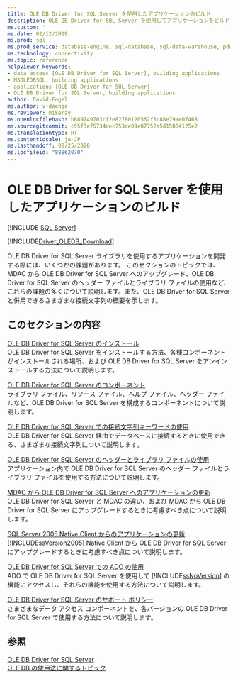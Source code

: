 ```yaml
---
title: OLE DB Driver for SQL Server を使用したアプリケーションのビルド
description: OLE DB Driver for SQL Server を使用してアプリケーションをビルドするときの一般的な問題と、古い OLE DB Driver からアップグレードするときに予想されることについて説明します。
ms.custom: ''
ms.date: 02/12/2019
ms.prod: sql
ms.prod_service: database-engine, sql-database, sql-data-warehouse, pdw
ms.technology: connectivity
ms.topic: reference
helpviewer_keywords:
- data access [OLE DB Driver for SQL Server], building applications
- MSOLEDBSQL, building applications
- applications [OLE DB Driver for SQL Server]
- OLE DB Driver for SQL Server, building applications
author: David-Engel
ms.author: v-daenge
ms.reviewer: mikeray
ms.openlocfilehash: b889749703cf2e82780120562f5c88e79ae07468
ms.sourcegitcommit: c95f3ef5734dec753de09e07752a5d15884125e2
ms.translationtype: HT
ms.contentlocale: ja-JP
ms.lasthandoff: 08/25/2020
ms.locfileid: "88862070"
---
```

# <a name="building-applications-with-ole-db-driver-for-sql-server"></a>OLE DB Driver for SQL Server を使用したアプリケーションのビルド
[!INCLUDE [SQL Server](../../../includes/applies-to-version/sql-asdb-asdbmi-asa-pdw.md)]

[!INCLUDE[Driver_OLEDB_Download](../../../includes/driver_oledb_download.md)]

  OLE DB Driver for SQL Server ライブラリを使用するアプリケーションを開発する際には、いくつかの課題があります。 このセクションのトピックでは、MDAC から OLE DB Driver for SQL Server へのアップグレード、OLE DB Driver for SQL Server のヘッダー ファイルとライブラリ ファイルの使用など、これらの課題の多くについて説明します。また、OLE DB Driver for SQL Server と併用できるさまざまな接続文字列の概要を示します。  

## <a name="in-this-section"></a>このセクションの内容  
 [OLE DB Driver for SQL Server のインストール](../../oledb/applications/installing-oledb-driver-for-sql-server.md)  
 OLE DB Driver for SQL Server をインストールする方法、各種コンポーネントがインストールされる場所、および OLE DB Driver for SQL Server をアンインストールする方法について説明します。  

 [OLE DB Driver for SQL Server のコンポーネント](../../oledb/applications/components-of-oledb-driver-for-sql-server.md)  
 ライブラリ ファイル、リソース ファイル、ヘルプ ファイル、ヘッダー ファイルなど、OLE DB Driver for SQL Server を構成するコンポーネントについて説明します。  

 [OLE DB Driver for SQL Server での接続文字列キーワードの使用](../../oledb/applications/using-connection-string-keywords-with-oledb-driver-for-sql-server.md)  
 OLE DB Driver for SQL Server 経由でデータベースに接続するときに使用できる、さまざまな接続文字列について説明します。  

 [OLE DB Driver for SQL Server のヘッダーとライブラリ ファイルの使用](../../oledb/applications/using-the-oledb-driver-for-sql-server-header-and-library-files.md)  
 アプリケーション内で OLE DB Driver for SQL Server のヘッダー ファイルとライブラリ ファイルを使用する方法について説明します。  

 [MDAC から OLE DB Driver for SQL Server へのアプリケーションの更新](../../oledb/applications/updating-an-application-to-oledb-driver-for-sql-server-from-mdac.md)  
 OLE DB Driver for SQL Server と MDAC の違い、および MDAC から OLE DB Driver for SQL Server にアップグレードするときに考慮すべき点について説明します。  

 [SQL Server 2005 Native Client からのアプリケーションの更新](../../oledb/applications/updating-an-application-from-sql-server-2005-native-client.md)  
 [!INCLUDE[ssVersion2005](../../../includes/ssversion2005-md.md)] Native Client から OLE DB Driver for SQL Server にアップグレードするときに考慮すべき点について説明します。  

 [OLE DB Driver for SQL Server での ADO の使用](../../oledb/applications/using-ado-with-oledb-driver-for-sql-server.md)  
 ADO で OLE DB Driver for SQL Server を使用して [!INCLUDE[ssNoVersion](../../../includes/ssnoversion-md.md)] の機能にアクセスし、それらの機能を使用する方法について説明します。  

 [OLE DB Driver for SQL Server のサポート ポリシー](../../oledb/applications/support-policies-for-oledb-driver-for-sql-server.md)  
 さまざまなデータ アクセス コンポーネントを、各バージョンの OLE DB Driver for SQL Server で使用する方法について説明します。  

## <a name="see-also"></a>参照  
 [OLE DB Driver for SQL Server](../../oledb/oledb-driver-for-sql-server.md)     
 [OLE DB の使用法に関するトピック](../../oledb/ole-db-how-to/ole-db-how-to-topics.md)  
